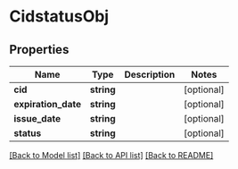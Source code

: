 # CidstatusObj

## Properties
Name | Type | Description | Notes
------------ | ------------- | ------------- | -------------
**cid** | **string** |  | [optional] 
**expiration_date** | **string** |  | [optional] 
**issue_date** | **string** |  | [optional] 
**status** | **string** |  | [optional] 

[[Back to Model list]](../README.md#documentation-for-models) [[Back to API list]](../README.md#documentation-for-api-endpoints) [[Back to README]](../README.md)


